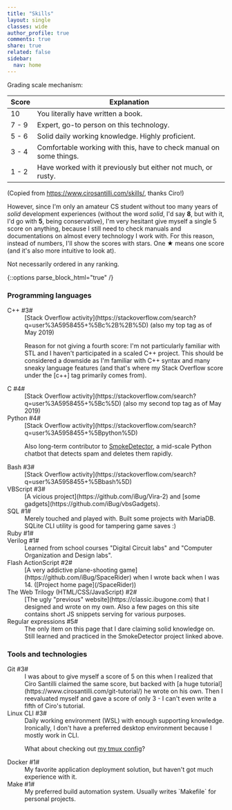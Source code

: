 ```yaml
---
title: "Skills"
layout: single
classes: wide
author_profile: true
comments: true
share: true
related: false
sidebar:
  nav: home
---
```


Grading scale mechanism:

| Score | Explanation |
| ----- | ----------- |
|  10   | You literally have written a book. |
| 7 - 9 | Expert, go-to person on this technology. |
| 5 - 6 | Solid daily working knowledge. Highly proficient. |
| 3 - 4 | Comfortable working with this, have to check manual on some things. |
| 1 - 2 | Have worked with it previously but either not much, or rusty. |

(Copied from <https://www.cirosantilli.com/skills/>, thanks Ciro!)

However, since I'm only an amateur CS student without too many years of *solid* development experiences (without the word *solid*, I'd say **8**, but with it, I'd go with **5**, being conservative), I'm very hesitant give myself a single 5 score on anything, because I still need to check manuals and documentations on almost every technology I work with.
For this reason, instead of numbers, I'll show the scores with stars. One &starf; means one score (and it's also more intuitive to look at).

Not necessarily ordered in any ranking.

{::options parse_block_html="true" /}

### Programming languages

<dl class="rating-table">
<dt>C++ #3#</dt>
<dd>
[Stack Overflow activity](https://stackoverflow.com/search?q=user%3A5958455+%5Bc%2B%2B%5D) (also my top tag as of May 2019)

Reason for not giving a fourth score: I'm not particularly familiar with STL and I haven't participated in a scaled C++ project. This should be considered a downside as I'm familiar with C++ syntax and many sneaky language features (and that's where my Stack Overflow score under the \[c++\] tag primarily comes from).
</dd>

<dt>C #4#</dt>
<dd>
[Stack Overflow activity](https://stackoverflow.com/search?q=user%3A5958455+%5Bc%5D) (also my second top tag as of May 2019)
</dd>

<dt>Python #4#</dt>
<dd>
[Stack Overflow activity](https://stackoverflow.com/search?q=user%3A5958455+%5Bpython%5D)

Also long-term contributor to [SmokeDetector](https://github.com/Charcoal-SE/SmokeDetector), a mid-scale Python chatbot that detects spam and deletes them rapidly.
</dd>

<dt>Bash #3#</dt>
<dd>
[Stack Overflow activity](https://stackoverflow.com/search?q=user%3A5958455+%5Bbash%5D)
</dd>

<dt>VBScript #3#</dt>
<dd>
[A vicious project](https://github.com/iBug/Vira-2) and [some gadgets](https://github.com/iBug/vbsGadgets).
</dd>

<dt>SQL #1#</dt>
<dd>
Merely touched and played with. Built some projects with MariaDB. SQLite CLI utility is good for tampering game saves :)
</dd>

<dt>Ruby #1#</dt>
<dd>
</dd>

<dt>Verilog #1#</dt>
<dd>
Learned from school courses "Digital Circuit labs" and "Computer Organization and Design labs".
</dd>

<dt>Flash ActionScript #2#</dt>
<dd>
[A very addictive plane-shooting game](https://github.com/iBug/SpaceRider) when I wrote back when I was 14. ([Project home page](/SpaceRider))
</dd>

<dt>The Web Trilogy (HTML/CSS/JavaScript) #2#</dt>
<dd>
[The ugly "previous" website](https://classic.ibugone.com) that I designed and wrote on my own. Also a few pages on this site contains short JS snippets serving for various purposes.
</dd>

<dt>Regular expressions #5#</dt>
<dd>
The only item on this page that I dare claiming solid knowledge on. Still learned and practiced in the SmokeDetector project linked above.
</dd>
</dl>

### Tools and technologies

<dl class="rating-table">
<dt>Git #3#</dt>
<dd>
I was about to give myself a score of 5 on this when I realized that Ciro Santilli claimed the same score, but backed with [a huge tutorial](https://www.cirosantilli.com/git-tutorial/) he wrote on his own.
Then I reevaluated myself and gave a score of only 3 - I can't even write a fifth of Ciro's tutorial.
</dd>

<dt>Linux CLI #3#</dt>
<dd>
Daily working environment (WSL) with enough supporting knowledge. Ironically, I don't have a preferred desktop environment because I mostly work in CLI.

What about checking out [my tmux config](https://ibug.github.io/ext/conf/tmux.conf)?
</dd>

<dt>Docker #1#</dt>
<dd>
My favorite application deployment solution, but haven't got much experience with it.
</dd>

<dt>Make #1#</dt>
<dd>
My preferred build automation system. Usually writes `Makefile` for personal projects.
</dd>
</dl>

<!-- Working around kramdown not recognizing &star; and &starf; -->

<script type="text/javascript">
function replaceStars() {
    $('dl.rating-table dt').each(function (item) {
        let text = $(this).text(), stars = parseInt(text.match(/#(\d+)/)[1]), i, s = "";
        for (i = 0; i < stars; i++)
            s += "\u2605";
        for (; i < 5; i++)
            s += "\u2606";
        $(this).text(text.replace(/#\d+#/, s));
    });
}

function defer(method) {
    // Poll for jQuery
    if (window.jQuery)
        method();
    else
        setTimeout(() => defer(method), 50);
}
defer(replaceStars);
</script>
